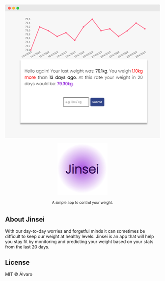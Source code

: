 <div align="center"><img src="./images/jinsei-sample.png"></div>
<div>
<p align="center"><img src="./images/jinsei-logo.png"></p>

  <p align="center">
    <sup>A simple app to control your weight.</sup>
  </p>
</div>

## About Jinsei

With our day-to-day worries and forgetful minds it can sometimes be difficult to keep our weight at healthy levels. Jinsei is an app that will help you stay fit by monitoring and predicting your weight based on your stats from the last 20 days.

## License

MIT © Álvaro